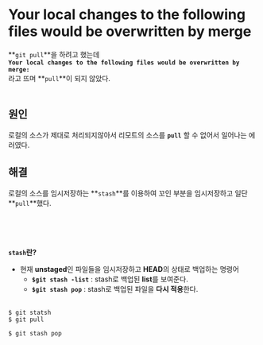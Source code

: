# **Your local changes to the following files would be overwritten by merge**

**`git pull`**을 하려고 했는데 <br>
**`Your local changes to the following files would be overwritten by merge:`** <br>
라고 뜨며 **`pull`**이 되지 않았다. <br><br>

## **원인**
로컬의 소스가 제대로 처리되지않아서 리모트의 소스를 **`pull`** 할 수 없어서 일어나는 에러였다. <br>


## **해결**
로컬의 소스를 임시저장하는 **`stash`**를 이용하여 꼬인 부분을 임시저장하고 일단 **`pull`**했다.
<br><br>

<br><br>

**`stash`란?**
- 현재 **unstaged**인 파일들을 임시저장하고 **HEAD**의 상태로 백업하는 명령어
     - **`$git stash -list`** : stash로 백업된 **list**를 보여준다.
     - **`$git stash pop`**  : stash로 백업된 파일을 **다시 적용**한다.
<br><br>

```git
$ git statsh
$ git pull

$ git stash pop
```





